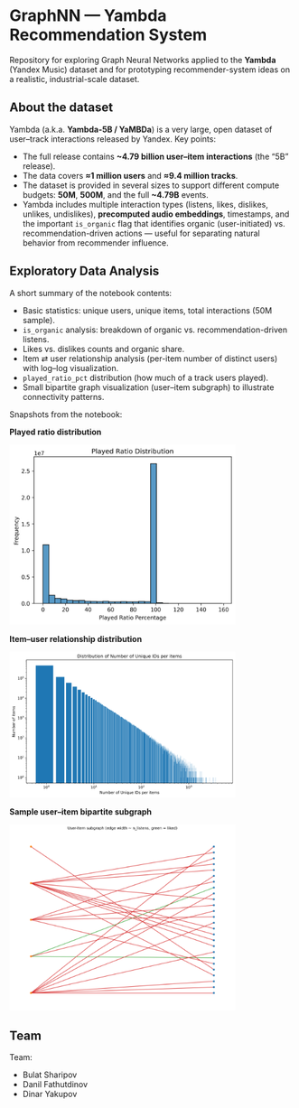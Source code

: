 # GraphNN — Yambda Recommendation System

Repository for exploring Graph Neural Networks applied to the **Yambda** (Yandex Music) dataset and for prototyping recommender-system ideas on a realistic, industrial-scale dataset.

## About the dataset

Yambda (a.k.a. **Yambda-5B / YaMBDa**) is a very large, open dataset of user–track interactions released by Yandex. Key points:

* The full release contains **\~4.79 billion user–item interactions** (the “5B” release). 
* The data covers **≈1 million users** and **≈9.4 million tracks**. 
* The dataset is provided in several sizes to support different compute budgets: **50M**, **500M**, and the full **\~4.79B** events. 
* Yambda includes multiple interaction types (listens, likes, dislikes, unlikes, undislikes), **precomputed audio embeddings**, timestamps, and the important `is_organic` flag that identifies organic (user-initiated) vs. recommendation-driven actions — useful for separating natural behavior from recommender influence. 

## Exploratory Data Analysis

A short summary of the notebook contents:

* Basic statistics: unique users, unique items, total interactions (50M sample).
* `is_organic` analysis: breakdown of organic vs. recommendation-driven listens.
* Likes vs. dislikes counts and organic share.
* Item ⇄ user relationship analysis (per-item number of distinct users) with log–log visualization.
* `played_ratio_pct` distribution (how much of a track users played).
* Small bipartite graph visualization (user–item subgraph) to illustrate connectivity patterns.

Snapshots from the notebook:

**Played ratio distribution**

<img src="Exploratory_Data_Analysis/played_ratio_distribution.png" alt="Played ratio" width="400">


**Item–user relationship distribution**

<img src="Exploratory_Data_Analysis/items-user-distribution.png" alt="Items User Distribution" width="400">

**Sample user–item bipartite subgraph**

<img src="Exploratory_Data_Analysis/user_item_subgraph.png" alt="User Item Subgraph" width="400">



## Team

Team:

* Bulat Sharipov
* Danil Fathutdinov
* Dinar Yakupov



